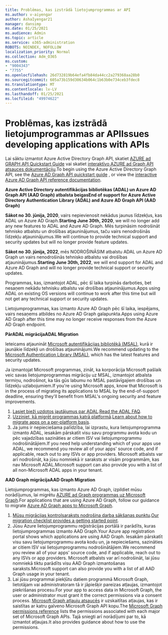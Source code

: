 ```yaml
---
title: Problēmas, kas izstrādā lietojumprogrammas ar API
ms.author: v-aiyengar
author: AshaIyengar21
manager: dansimp
ms.date: 01/25/2021
ms.audience: Admin
ms.topic: article
ms.service: o365-administration
ROBOTS: NOINDEX, NOFOLLOW
localization_priority: Normal
ms.collection: Adm_O365
ms.custom:
- "9004343"
- "7755"
ms.openlocfilehash: 26d732819b64efa4fb84da44cc2a279368aa28b0
ms.sourcegitcommit: 605a73b159d30634b064c1b63b0e734ceb3fdec8
ms.translationtype: MT
ms.contentlocale: lv-LV
ms.lasthandoff: 01/25/2021
ms.locfileid: "49974622"
---
```

# <a name="issues-developing-applications-with-apis"></a><span data-ttu-id="19c61-102">Problēmas, kas izstrādā lietojumprogrammas ar API</span><span class="sxs-lookup"><span data-stu-id="19c61-102">Issues developing applications with APIs</span></span>

<span data-ttu-id="19c61-103">Lai sāktu izmantot Azure Active Directory Graph API, skatiet [AZURE ad GRAPH API Quickstart Guide](https://docs.microsoft.com/azure/active-directory/develop/microsoft-graph-intro) vai skatiet [interaktīvo AZURE ad Graph API atsauces dokumentāciju](https://docs.microsoft.com/previous-versions/azure/ad/graph/api/api-catalog).</span><span class="sxs-lookup"><span data-stu-id="19c61-103">To begin using the Azure Active Directory Graph API, see the [Azure AD Graph API quickstart guide](https://docs.microsoft.com/azure/active-directory/develop/microsoft-graph-intro) , or view the [interactive Azure AD Graph API reference documentation](https://docs.microsoft.com/previous-versions/azure/ad/graph/api/api-catalog).</span></span>

<span data-ttu-id="19c61-104">**Azure Active Directory autentifikācijas bibliotēkas (ADAL) un Azure AD Graph API (AAD Graph) atbalsta beigas**</span><span class="sxs-lookup"><span data-stu-id="19c61-104">**End of support for Azure Active Directory Authentication Library (ADAL) and Azure AD Graph API (AAD Graph)**</span></span>

<span data-ttu-id="19c61-105">**Sākot no 30. jūnija, 2020**, vairs nepievienosit nekādus jaunus līdzekļus, kas ADAL un Azure AD Graph.</span><span class="sxs-lookup"><span data-stu-id="19c61-105">**Starting June 30th, 2020**, we will no longer add any new features to ADAL and Azure AD Graph.</span></span> <span data-ttu-id="19c61-106">Mēs turpināsim nodrošināt tehnisko atbalstu un drošības atjauninājumus, taču vairs nenodrošinās līdzekļu atjauninājumus.</span><span class="sxs-lookup"><span data-stu-id="19c61-106">We will continue to provide technical support and security updates but will no longer provide feature updates.</span></span>

<span data-ttu-id="19c61-107">**Sākot no 30. jūnija, 2022**, mēs NODROŠINĀSIM atbalstu ADAL un Azure AD Graph un vairs nenodrošinās tehnisko atbalstu vai drošības atjauninājumus.</span><span class="sxs-lookup"><span data-stu-id="19c61-107">**Starting June 30th, 2022**, we will end support for ADAL and Azure AD Graph and will no longer provide technical support or security updates.</span></span>

<span data-ttu-id="19c61-108">Programmas, kas, izmantojot ADAL, pēc šī laika turpinās darboties, bet nesaņem nekādu tehnisku atbalstu vai drošības atjauninājumus.</span><span class="sxs-lookup"><span data-stu-id="19c61-108">Apps using ADAL on existing OS versions will continue to work after this time but will not get any technical support or security updates.</span></span>

<span data-ttu-id="19c61-109">Lietojumprogrammas, kas izmanto Azure AD Graph pēc šī laika, iespējams, vairs nesaņems atbildes no Azure AD Graph galapunkta.</span><span class="sxs-lookup"><span data-stu-id="19c61-109">Apps using Azure AD Graph after this time may no longer receive responses from the Azure AD Graph endpoint.</span></span>

<span data-ttu-id="19c61-110">**PārADAL migrācija**</span><span class="sxs-lookup"><span data-stu-id="19c61-110">**ADAL Migration**</span></span>

<span data-ttu-id="19c61-111">Ieteicams atjaunināt [Microsoft autentifikācijas bibliotēkā (MSAL)](https://docs.microsoft.com/azure/active-directory/develop/v2-overview), kurā ir jaunākie līdzekļi un drošības atjauninājumi.</span><span class="sxs-lookup"><span data-stu-id="19c61-111">We recommend updating to the [Microsoft Authentication Library (MSAL)](https://docs.microsoft.com/azure/active-directory/develop/v2-overview), which has the latest features and security updates.</span></span>

<span data-ttu-id="19c61-112">Ja izmantojat Microsoft programmas, zināt, ka korporācija Microsoft pašlaik veic savas lietojumprogrammas migrāciju uz MSAL, izmantojot atbalsta termiņu, nodrošinot, ka tās gūs labumu no MSAL pastāvīgajiem drošības un līdzekļu uzlabojumiem.</span><span class="sxs-lookup"><span data-stu-id="19c61-112">If you're using Microsoft apps, know that Microsoft is in the process of migrating its applications to MSAL by the end-of-support deadline, ensuring they'll benefit from MSAL's ongoing security and feature improvements.</span></span>

1. <span data-ttu-id="19c61-113">[Lasiet bieži uzdotos jautājumus par ADAL](https://docs.microsoft.com/azure/active-directory/develop/msal-migration#frequently-asked-questions-faq).</span><span class="sxs-lookup"><span data-stu-id="19c61-113">[Read the ADAL FAQ](https://docs.microsoft.com/azure/active-directory/develop/msal-migration#frequently-asked-questions-faq).</span></span>
1. <span data-ttu-id="19c61-114">[Uzziniet, kā migrēt programmas katrā platformā](https://docs.microsoft.com/azure/active-directory/develop/msal-migration#frequently-asked-questions-faq).</span><span class="sxs-lookup"><span data-stu-id="19c61-114">[Learn about how to migrate apps on a per-platform basis](https://docs.microsoft.com/azure/active-directory/develop/msal-migration#frequently-asked-questions-faq).</span></span>
1. <span data-ttu-id="19c61-115">Ja jums ir nepieciešama palīdzība, lai izprastu, kura lietojumprogramma izmanto ADAL, iesakām pārskatīt visu savu programmu avota kodu un pēc vajadzības sazināties ar citiem ISV vai lietojumprogrammu nodrošinātājiem.</span><span class="sxs-lookup"><span data-stu-id="19c61-115">If you need help understanding which of your apps use ADAL, we recommend you review all of your apps' source code, and if applicable, reach out to any ISVs or app providers.</span></span> <span data-ttu-id="19c61-116">Microsoft atbalsts var arī nodrošināt, ka jūsu nomniekā ir saraksts ar visām programmām, kas nav Microsoft ADAL.</span><span class="sxs-lookup"><span data-stu-id="19c61-116">Microsoft support can also provide you with a list of all non-Microsoft ADAL apps in your tenant.</span></span>

<span data-ttu-id="19c61-117">**AAD Graph migrācija**</span><span class="sxs-lookup"><span data-stu-id="19c61-117">**AAD Graph Migration**</span></span>

<span data-ttu-id="19c61-118">Lietojumprogrammas, kas izmanto Azure AD Graph, izpildiet mūsu norādījumus, lai migrētu [AZURE ad Graph programmas uz Microsoft Graph](https://docs.microsoft.com/graph/migrate-azure-ad-graph-overview?view=graph-rest-1.0&preserve-view=true).</span><span class="sxs-lookup"><span data-stu-id="19c61-118">For applications that are using Azure AD Graph, follow our guidance to migrate [Azure AD Graph apps to Microsoft Graph](https://docs.microsoft.com/graph/migrate-azure-ad-graph-overview?view=graph-rest-1.0&preserve-view=true).</span></span>

1. <span data-ttu-id="19c61-119">[Mūsu migrācijas kontrolsaraksts nodrošina darba sākšanas punktu](https://docs.microsoft.com/graph/migrate-azure-ad-graph-planning-checklist).</span><span class="sxs-lookup"><span data-stu-id="19c61-119">[Our migration checklist provides a getting started point](https://docs.microsoft.com/graph/migrate-azure-ad-graph-planning-checklist).</span></span> 
1. <span data-ttu-id="19c61-120">Jūsu Azure lietojumprogrammu reģistrācijas portālā ir parādīts, kuras lietojumprogrammas izmanto AAD Graph.</span><span class="sxs-lookup"><span data-stu-id="19c61-120">Your Azure app registration portal shows which applications are using AAD Graph.</span></span> <span data-ttu-id="19c61-121">Iesakām pārskatīt visu savu lietojumprogrammu avota kodu un, ja nepieciešams, sazināties ar citiem ISV vai lietojumprogrammu nodrošinātājiem.</span><span class="sxs-lookup"><span data-stu-id="19c61-121">We recommend you review all of your apps' source code, and if applicable, reach out to any ISVs or app providers.</span></span> <span data-ttu-id="19c61-122">Microsoft atbalsts var arī nodrošināt, lai jūsu nomniekā tiktu parādīts visu AAD Graph izmantošanas saraksts.</span><span class="sxs-lookup"><span data-stu-id="19c61-122">Microsoft support can also provide you with a list of all AAD Graph usage in your tenant.</span></span>
1. <span data-ttu-id="19c61-123">Lai jūsu programmai piekļūtu datiem programmā Microsoft Graph, lietotājam vai administratoram tā ir jāpiešķir pareizas atļaujas, izmantojot piekrišanas procesu.</span><span class="sxs-lookup"><span data-stu-id="19c61-123">For your app to access data in Microsoft Graph, the user or administrator must grant it the correct permissions via a consent process.</span></span> <span data-ttu-id="19c61-124">[Microsoft Graph atļauju atsaucēs](https://docs.microsoft.com/graph/permissions-reference?context=graph%2Fapi%2Fbeta&view=graph-rest-beta&preserve-view=true) ir uzskaitītas atļaujas, kas ir saistītas ar katru galveno Microsoft Graph API kopu.</span><span class="sxs-lookup"><span data-stu-id="19c61-124">The [Microsoft Graph permissions reference](https://docs.microsoft.com/graph/permissions-reference?context=graph%2Fapi%2Fbeta&view=graph-rest-beta&preserve-view=true) lists the permissions associated with each major set of Microsoft Graph APIs.</span></span> <span data-ttu-id="19c61-125">Tajā sniegti arī norādījumi par to, kā izmantot atļaujas.</span><span class="sxs-lookup"><span data-stu-id="19c61-125">It also provides guidance about how to use the permissions.</span></span>
